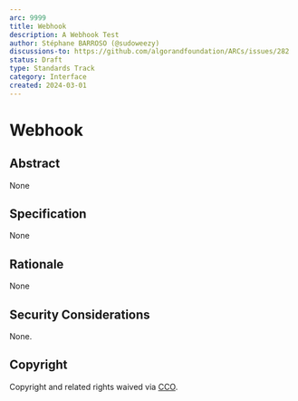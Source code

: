 ```yaml
---
arc: 9999
title: Webhook
description: A Webhook Test
author: Stéphane BARROSO (@sudoweezy)
discussions-to: https://github.com/algorandfoundation/ARCs/issues/282
status: Draft
type: Standards Track
category: Interface
created: 2024-03-01
---
```


# Webhook

## Abstract

None

## Specification

None

## Rationale

None

## Security Considerations

None.

## Copyright

Copyright and related rights waived via <a href="https://creativecommons.org/publicdomain/zero/1.0/">CCO</a>.